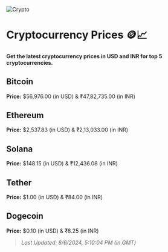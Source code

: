 
![Crypto](https://www.techguide.com.au/wp-content/uploads/2020/11/crypto3.jpeg)

# Cryptocurrency Prices 🪙📈

#### Get the latest cryptocurrency prices in USD and INR for top 5 cryptocurrencies.

## Bitcoin

**Price:** $56,976.00 (in USD) & ₹47,82,735.00 (in INR)

## Ethereum

**Price:** $2,537.83 (in USD) & ₹2,13,033.00 (in INR)

## Solana

**Price:** $148.15 (in USD) & ₹12,436.08 (in INR)

## Tether

**Price:** $1.00 (in USD) & ₹84.00 (in INR)

## Dogecoin

**Price:** $0.10 (in USD) & ₹8.25 (in INR)

> _Last Updated: 8/6/2024, 5:10:04 PM (in GMT)_
